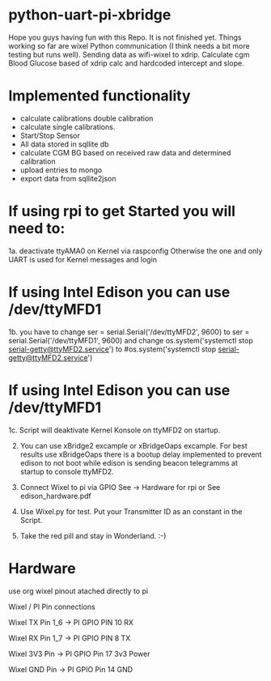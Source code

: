 # python-uart-pi-xbridge

Hope you guys having fun with this Repo.
It is not finished yet.
Things working so far are wixel Python communication (I think needs a bit more testing but runs well).
Sending data as wifi-wixel to xdrip.
Calculate cgm Blood Glucose based of xdrip calc and hardcoded intercept and slope.

# Implemented functionality

- calculate calibrations double calibration
- calculate single calibrations.
- Start/Stop Sensor
- All data stored in sqllite db
- calculate CGM BG based on received raw data and determined calibration
- upload entries to mongo
- export data from sqllite2json


# If using rpi to get Started you will need to:
1a. deactivate ttyAMA0 on Kernel via raspconfig
   Otherwise the one and only UART is used for Kernel messages and login

# If using Intel Edison you can use /dev/ttyMFD1
1b. you have to change ser = serial.Serial('/dev/ttyMFD2', 9600) to ser = serial.Serial('/dev/ttyMFD1', 9600)
   and change os.system('systemctl stop serial-getty@ttyMFD2.service') to #os.system('systemctl stop serial-getty@ttyMFD2.service')
   
# If using Intel Edison you can use /dev/ttyMFD1
1c. Script will deaktivate Kernel Konsole on ttyMFD2 on startup.


2. You can use xBridge2 excample or xBridgeOaps excample.
   For best results use xBridgeOaps there is a bootup delay implemented to prevent edison to not boot while edison 
   is sending beacon telegramms at startup to console ttyMFD2.

3. Connect Wixel to pi via GPIO
   See -> Hardware for rpi or See edison_hardware.pdf

4. Use Wixel.py for test. Put your Transmitter ID as an constant in the Script.
   
5. Take the red pill and stay in Wonderland. :-)



# Hardware
use org wixel pinout atached directly to pi

Wixel             /  PI Pin connections

Wixel TX  Pin 1_6 -> PI GPIO PIN 10 RX

Wixel RX  Pin 1_7 -> PI GPIO PIN  8 TX

Wixel 3V3 Pin     -> PI GPIO Pin 17 3v3 Power

Wixel GND Pin     -> PI GPIO Pin 14 GND




